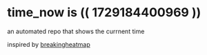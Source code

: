 # time_now is (( 1729184400969 ))

an automated repo that shows the currnent time

inspired by [breakingheatmap](https://github.com/breakingheatmap/breakingheatmap)